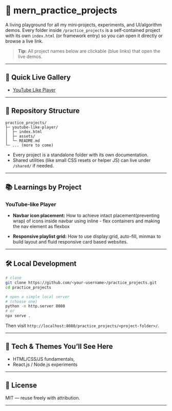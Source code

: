 # 🧪 mern_practice_projects

A living playground for all my mini‑projects, experiments, and UI/algorithm demos. Every folder inside `/practice_projects` is a self‑contained project with its own `index.html` (or framework entry) so you can open it directly or browse a live link.

> **Tip:** All project names below are clickable (blue links) that open the live demos.

---

## 🔗 Quick Live Gallery

* [YouTube Like Player]()
<!-- * [Password Generator + Secure Vault (MVP)](https://<your-username>.github.io/practice_projects/password-vault/)
* [Spell Correction using Ternary Search Tree](https://<your-username>.github.io/practice_projects/spell-correction-tst/)
* [YouTube‑like Video Player](https://<your-username>.github.io/practice_projects/youtube-like-player/)
* [Wishlist / To‑Do App](https://<your-username>.github.io/practice_projects/todo-wishlist/)
* [Canvas Drawing Playground](https://<your-username>.github.io/practice_projects/canvas-drawing/)
* [Font Size & Style Editor Demo](https://<your-username>.github.io/practice_projects/font-size-editor/)
* [Responsive Flex‑Wrap Card Layout](https://<your-username>.github.io/practice_projects/flex-wrap-cards/)
* [Event Propagation Visualizer](https://<your-username>.github.io/practice_projects/event-propagation/)
* [Coming Soon: Payment Flow & Idempotency Sim](https://<your-username>.github.io/practice_projects/payment-idempotency-sim/) -->


---

## 📁 Repository Structure

```
practice_projects/
├─ youtube-like-player/
│  ├─ index.html
│  ├─ assets/
│  └─ README.md
└─ ... (more to come)
```

* Every project is a standalone folder with its own documentation.
* Shared utilities (like small CSS resets or helper JS) can live under `/shared/` if needed.

---

## 📚 Learnings by Project

### YouTube‑like Player

* **Navbar icon placement:** How to achieve intact placement(preventing wrap) of icons inside navbar using inline - flex containers and making the nav element as flexbox

<!-- ```css
nav { display: flex; justify-content: space-between; align-items: center; }
.create_notification_profile span,
.hamburger_and_logo span { display: inline-flex; align-items: center; }
``` -->

* **Responsive playlist grid:** How to use display:grid, auto-fill, minmax to build layout and fluid responsive card based websites. 

<!-- ```css
.video_playlist { display: grid; grid-template-columns: repeat(auto-fill, minmax(220px, 1fr)); gap: 12px; }
@media (max-width: 768px){ .layout { grid-template-columns: 1fr; } }
``` -->

<!-- * **Stable media previews:** `object-fit: cover;` on `<video>`/`<img>` keeps thumbnails consistent. -->

<!-- ### Wedding Card Studio

* **Drag/resize handles** with pointer events; **text metrics** + `measureText` for fitting text; **canvas export** to PNG via `toDataURL()`.
* **Layering:** Maintain a z‑index stack for selected elements; keyboard shortcuts for nudge/clone. -->


<!-- ## 📜 Stories Behind the Projects

### Wedding Card Studio

* **Story:** Born from a desire to create customizable digital invites for friends & family—drag, resize, pick fonts, and export.
* **What you’ll see:** Movable text boxes, font pickers, Google Fonts, export‑ready canvas.
* **Live:** [Open demo](https://<your-username>.github.io/practice_projects/wedding-card-studio/) · **Code:** [/wedding-card-studio](./wedding-card-studio/)

### Password Generator + Secure Vault (MVP)

* **Story:** A fast, privacy‑first vault with client‑side encryption to never store plaintext passwords on the server.
* **What you’ll see:** Length slider, symbols/digits toggles, copy‑to‑clipboard with auto‑clear, basic search.
* **Live:** [Open demo](https://<your-username>.github.io/practice_projects/password-vault/) · **Code:** [/password-vault](./password-vault/)

### Spell Correction using Ternary Search Tree

* **Story:** A C/TST experiment to auto‑suggest dictionary words and handle keyboard adjacency typos.
* **What you’ll see:** TST operations, nearest‑neighbor suggestions, adjacency arrays.
* **Live:** [Open demo](https://<your-username>.github.io/practice_projects/spell-correction-tst/) · **Code:** [/spell-correction-tst](./spell-correction-tst/)

### YouTube‑like Video Player

* **Story:** A minimal clone to explore media APIs, event handling, and list‑grid responsiveness.
* **What you’ll see:** Custom controls, video list preview, keyboard shortcuts.
* **Live:** [Open demo](https://<your-username>.github.io/practice_projects/youtube-like-player/) · **Code:** [/youtube-like-player](./youtube-like-player/)

### Wishlist / To‑Do App

* **Story:** A lightweight localStorage app for daily planning and “inbox‑zero” style tasking.
* **What you’ll see:** CRUD, filters, keyboard nav, small but handy UX touches.
* **Live:** [Open demo](https://<your-username>.github.io/practice_projects/todo-wishlist/) · **Code:** [/todo-wishlist](./todo-wishlist/)

### Canvas Drawing Playground

* **Story:** Built to practice hit‑testing, resize handles, and canvas text metrics.
* **What you’ll see:** Drag/resize handles, centered shapes, dynamic scaling
* **Live:** [Open demo](https://<your-username>.github.io/practice_projects/canvas-drawing/) · **Code:** [/canvas-drawing](./canvas-drawing/)

### Font Size & Style Editor Demo

* **Story:** Micro‑editor to test `input` vs `change` events, dynamic font sizing, and live reflow.
* **What you’ll see:** Range inputs, color pickers, and auto‑fit logic for text areas.
* **Live:** [Open demo](https://<your-username>.github.io/practice_projects/font-size-editor/) · **Code:** [/font-size-editor](./font-size-editor/)

### Responsive Flex‑Wrap Card Layout

* **Story:** A flexbox lab to understand `flex: 1 1 280px;` behavior and when cards wrap to the next line.
* **What you’ll see:** Card grid that adapts cleanly, without layout shifts.
* **Live:** [Open demo](https://<your-username>.github.io/practice_projects/flex-wrap-cards/) · **Code:** [/flex-wrap-cards](./flex-wrap-cards/)

### Event Propagation Visualizer

* **Story:** A visual tool to understand capture → target → bubble phases with toggles.
* **What you’ll see:** Interactive DOM nodes with phase logs and stopPropagation options.
* **Live:** [Open demo](https://<your-username>.github.io/practice_projects/event-propagation/) · **Code:** [/event-propagation](./event-propagation/)

### Payment Flow & Idempotency Sim *(Coming Soon)*

* **Story:** Inspired by payment gateways (e.g., Juspay): retries, deduplication keys, and DLQs.
* **What you’ll see:** Sequence diagrams, API mocks, and a replay‑safe flow.
* **Live:** [Open demo](https://<your-username>.github.io/practice_projects/payment-idempotency-sim/) · **Code:** [/payment-idempotency-sim](./payment-idempotency-sim/) -->

---

<!-- ## 🧭 How to Add a New Project

1. **Create a folder** under `/practice_projects/your-project-name/`.
2. Add an `index.html` (or framework entry like `app/` for Next.js). Keep assets inside `/assets`.
3. **Test locally** and ensure the main page loads via `index.html`.
4. **Add a README** inside the project with: goals, features, how to run, and screenshots.
5. **Deploy** (GitHub Pages recommended) and **add a link** to the lists above. -->

<!-- ### Template snippet for the README list

```md
- [Your Project Name](https://<your-username>.github.io/practice_projects/your-project-name/)  
  _Story:_ One line about why you built it and what you explored.  
  **Code:** [/your-project-name](./your-project-name/)
```
- [Your Project Name](https://<your-username>.github.io/practice_projects/your-project-name/)  
  _Story:_ One line about why you built it and what you explored.  
  **Code:** [/your-project-name](./your-project-name/)

> **GitHub Pages Setup:** Enable Pages for the repo → Source: `main` → `/root` (or `/docs`) → Save. Links will follow the pattern:
> `https://<your-username>.github.io/practice_projects/<project-folder>/`

--- -->

## 🛠️ Local Development

```bash
# clone
git clone https://github.com/<your-username>/practice_projects.git
cd practice_projects

# open a simple local server
# (choose one)
python -m http.server 8080
# or
npx serve .
```

Then visit `http://localhost:8080/practice_projects/<project-folder>/`.

---

## 🧰 Tech & Themes You’ll See Here

* HTML/CSS/JS fundamentals,  
* React.js / Node.js experiments
<!-- * Algorithms & data structures (TST, tries, DP, etc.)
* UI/UX micro‑interactions and accessibility experiments
* System‑design inspired simulations (retry, idempotency, queues) -->

---
<!-- 
## 🗺️ Roadmap

* [ ] Add screenshots/GIFs to each project
* [ ] Publish docs site with a project gallery
* [ ] Add tests for algorithmic demos
* [ ] Dark/light theme toggle
* [ ] CI to validate broken links -->

<!-- --- -->

## 📄 License

MIT — reuse freely with attribution.

---

<!-- ### Author

**Kanhaiya Kumar Sahu** · IIT Ropar (B.Tech, Math & Computing, 2025)

> If you found something useful or fun, ⭐ the repo and reach out with ideas to improve any demo! -->
